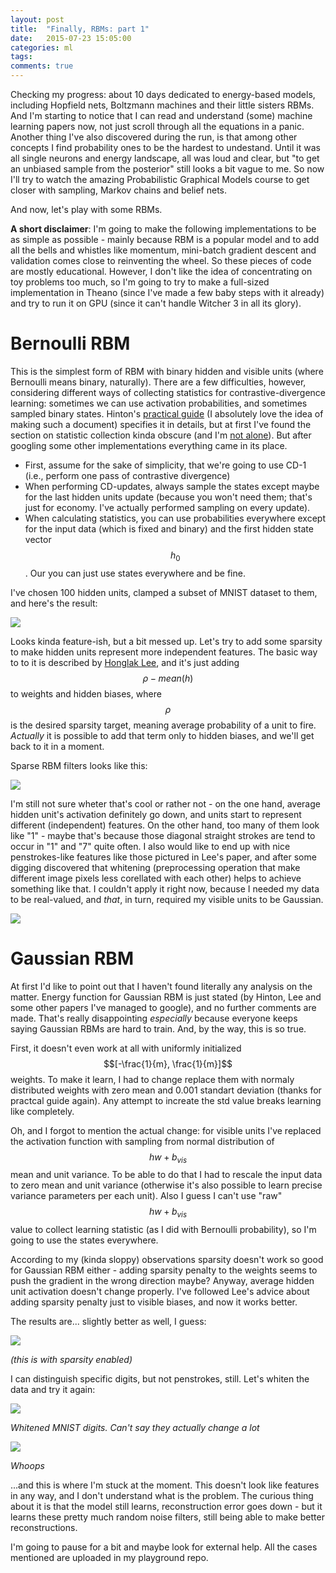 ```yaml
---
layout: post
title:  "Finally, RBMs: part 1"
date:   2015-07-23 15:05:00
categories: ml
tags:
comments: true
---
```


Checking my progress: about 10 days dedicated to energy-based models, including Hopfield nets, Boltzmann machines and their little sisters RBMs. And I'm starting to notice that I can read and understand (some) machine learning papers now, not just scroll through all the equations in a panic. Another thing I've also discovered during the run, is that among other concepts I find probability ones to be the hardest to undestand. Until it was all single neurons and energy landscape, all was loud and clear, but "to get an unbiased sample from the posterior" still looks a bit vague to me. So now I'll try to watch the amazing Probabilistic Graphical Models course to get closer with sampling, Markov chains and belief nets.

And now, let's play with some RBMs.

**A short disclaimer**: I'm going to make the following implementations to be as simple as possible - mainly because RBM is a popular model and to add all the bells and whistles like momentum, mini-batch gradient descent and validation comes close to reinventing the wheel. So these pieces of code are mostly educational. However, I don't like the idea of concentrating on toy problems too much, so I'm going to try to make a full-sized implementation in Theano (since I've made a few baby steps with it already) and try to run it on GPU (since it can't handle Witcher 3 in all its glory).

# Bernoulli RBM

This is the simplest form of RBM with binary hidden and visible units (where Bernoulli means binary, naturally). There are a few difficulties, however, considering different ways of collecting statistics for contrastive-divergence learning: sometimes we can use activation probabilities, and sometimes sampled binary states. Hinton's [practical guide](https://www.cs.toronto.edu/~hinton/absps/guideTR.pdf) (I absolutely love the idea of making such a document) specifies it in details, but at first I've found the section on statistic collection kinda obscure (and I'm [not alone](http://stats.stackexchange.com/questions/93010/contrastive-divergence-making-hidden-states-binary)). But after googling some other implementations everything came in its place.

 * First, assume for the sake of simplicity, that we're going to use CD-1 (i.e., perform one pass of contrastive divergence)
 * When performing CD-updates, always sample the states except maybe for the last hidden units update (because you won't need them; that's just for economy. I've actually performed sampling on every update).
 * When calculating statistics, you can use probabilities everywhere except for the input data (which is fixed and binary) and the first hidden state vector $$h_{0}$$. Our you can just use states everywhere and be fine.

I've chosen 100 hidden units, clamped a subset of MNIST dataset to them, and here's the result:

![][dense-binary]

Looks kinda feature-ish, but a bit messed up. Let's try to add some sparsity to make hidden units represent more independent features. The basic way to to it is described by [Honglak Lee](http://web.eecs.umich.edu/~honglak/nips07-sparseDBN.pdf), and it's just adding $$\rho - mean(h)$$ to weights and hidden biases, where $$\rho$$ is the desired sparsity target, meaning average probability of a unit to fire. *Actually* it is possible to add that term only to hidden biases, and we'll get back to it in a moment.

Sparse RBM filters looks like this:

![][sparse-binary]

I'm still not sure wheter that's cool or rather not - on the one hand, average hidden unit's activation definitely go down, and units start to represent different (independent) features. On the other hand, too many of them look like "1" - maybe that's because those diagonal straight strokes are tend to occur in "1" and "7" quite often. I also would like to end up with nice penstrokes-like features like those pictured in Lee's paper, and after some digging discovered that whitening (preprocessing operation that make different image pixels less corellated with each other) helps to achieve something like that. I couldn't apply it right now, because I needed my data to be real-valued, and *that*, in turn, required my visible units to be Gaussian.

![][wdwhb]

# Gaussian RBM

At first I'd like to point out that I haven't found literally any analysis on the matter. Energy function for Gaussian RBM is just stated (by Hinton, Lee and some other papers I've managed to google), and no further comments are made. That's really disappointing *especially* because everyone keeps saying Gaussian RBMs are hard to train. And, by the way, this is so true.

First, it doesn't even work at all with uniformly initialized $$[-\frac{1}{m}, \frac{1}{m}]$$ weights. To make it learn, I had to change replace them with normaly distributed weights with zero mean and 0.001 standart deviation (thanks for practcal guide again). Any attempt to increate the std value breaks learning like completely.

Oh, and I forgot to mention the actual change: for visible units I've replaced the activation function with sampling from normal distribution of $$hw + b_{vis}$$ mean and unit variance. To be able to do that I had to rescale the input data to zero mean and unit variance (otherwise it's also possible to learn precise variance parameters per each unit). Also I guess I can't use "raw" $$hw + b_{vis}$$ value to collect learning statistic (as I did with Bernoulli probability), so I'm going to use the states everywhere.

According to my (kinda sloppy) observations sparsity doesn't work so good for Gaussian RBM either - adding sparsity penalty to the weights seems to push the gradient in the wrong direction maybe? Anyway, average hidden unit activation doesn't change properly. I've followed Lee's advice about adding sparsity penalty just to visible biases, and now it works better.

The results are... slightly better as well, I guess:

![][sparse-gaussian]

*(this is with sparsity enabled)*

I can distinguish specific digits, but not penstrokes, still. Let's whiten the data and try it again:

![][whitened-data]

*Whitened MNIST digits. Can't say they actually change a lot*

![][whitened-weights]

*Whoops*

...and this is where I'm stuck at the moment. This doesn't look like features in any way, and I don't understand what is the problem. The curious thing about it is that the model still learns, reconstruction error goes down - but it learns these pretty much random noise filters, still being able to make better reconstructions.

I'm going to pause for a bit and maybe look for external help. All the cases mentioned are uploaded in my playground repo.


[dense-binary]: /assets/article_images/2015-07-23-finally-rbms-part-1/dense-binary.png
[sparse-binary]: /assets/article_images/2015-07-23-finally-rbms-part-1/sparse-binary.png
[sparse-gaussian]: /assets/article_images/2015-07-23-finally-rbms-part-1/sparse-gaussian.png
[wdwhb]: /assets/article_images/2015-07-23-finally-rbms-part-1/wdwhb.jpg
[whitened-weights]: /assets/article_images/2015-07-23-finally-rbms-part-1/whitened.png
[whitened-data]: /assets/article_images/2015-07-23-finally-rbms-part-1/whitened_digits.png